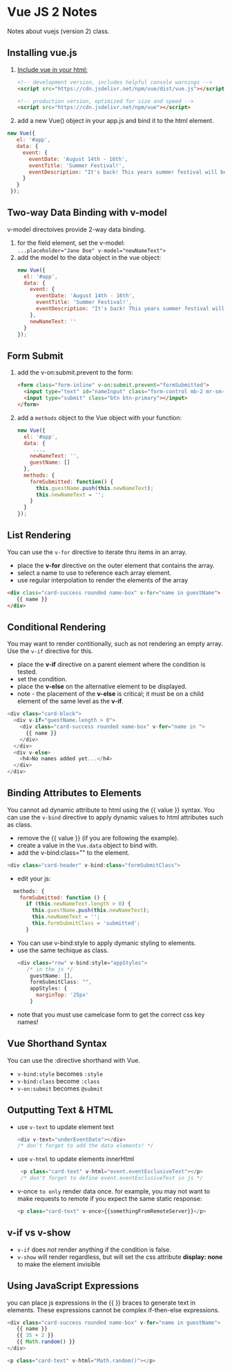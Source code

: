 # Vue JS 2 Notes
Notes about vuejs (version 2) class.

## Installing vue.js
1. [Include vue in your html:](http://vuejs.org)
   ```html
   <!-- development version, includes helpful console warnings -->
   <script src="https://cdn.jsdelivr.net/npm/vue/dist/vue.js"></script>
   
   <!-- production version, optimized for size and speed -->
   <script src="https://cdn.jsdelivr.net/npm/vue"></script>
   ```
1. add a new Vue() object in your app.js and bind it to the html element.
  ```javascript
  new Vue({
     el: '#app',
     data: {
       event: {
         eventDate: 'August 14th - 16th',
         eventTitle: 'Summer Festival!',
         eventDescription: "It's back! This years summer festival will be in the    beautiful countryside featuring our best line up ever!"
       }
     }
   });
   ```

## Two-way Data Binding with v-model
v-model directoives provide 2-way data binding.
1. for the field element, set the v-model:  
   `...placeholder="Jane Doe" v-model="newNameText">`
1. add the model to the data object in the vue object:
   ```javascript
   new Vue({
     el: '#app',
     data: {
       event: {
         eventDate: 'August 14th - 16th',
         eventTitle: 'Summer Festival!',
         eventDescription: "It's back! This years summer festival will be in the    beautiful countryside featuring our best line up ever!"
       },
       newNameText: ''
     }
   });
   ```

## Form Submit
1. add the v-on:submit.prevent to the form:
    ```html
    <form class="form-inline" v-on:submit.prevent="formSubmitted">
      <input type="text" id="nameInput" class="form-control mb-2 mr-sm-2 mb-sm-0" placeholder="Jane Doe" v-model="newNameText">
      <input type="submit" class="btn btn-primary"></input>
    </form>
    ```
1. add a `methods` object to the Vue object with your function:
   ```js
   new Vue({
     el: '#app',
     data: {
        ...,
       newNameText: '',
       guestName: []
     },
     methods: {
       formSubmitted: function() {
         this.guestName.push(this.newNameText);
         this.newNameText = '';
       }
     }
   });
   ```

## List Rendering
You can use the `v-for` directive to iterate thru items in an array.
   * place the __v-for__ directive on the outer element that contains the array.
   * select a name to use to reference each array element.
   * use regular interpolation to render the elements of the array
   ```html
   <div class="card-success rounded name-box" v-for="name in guestName">
      {{ name }}
   </div>
   ```

## Conditional Rendering
You may want to render contitionally, such as not rendering an empty array.  Use the `v-if` directive for this.
   * place the __v-if__ directive on a parent element where the condition is tested.
   * set the condition.
   * place the __v-else__ on the alternative element to be displayed.
   * note - the placement of the __v-else__ is critical; it must be on a child element of the same level as the __v-if__.
   ```js
   <div class="card-block">
     <div v-if="guestName.length > 0">
       <div class="card-success rounded name-box" v-for="name in ">
         {{ name }}
       </div>
     </div>
     <div v-else>
       <h4>No names added yet...</h4>
     </div>
   </div>
   ```

## Binding Attributes to Elements
You cannot ad dynamic attribute to html using the {{ value }} syntax.  You can use the `v-bind` directive to apply dynamic values to html attributes such as class.
* remove the {{ value }} (if you are following the example).
* create a value in the `Vue.data` object to bind with.
* add the v-bind:class="" to the element.
```js
<div class="card-header" v-bind:class="formSubmitClass">
```
* edit your js:
```js
  methods: {
    formSubmitted: function () {
      if (this.newNameText.length > 0) {
        this.guestName.push(this.newNameText);
        this.newNameText = '';
        this.formSubmitClass = 'submitted';
      }
```
* You can use v-bind:style to apply dymanic styling to elements.
* use the same techique as class.
   ```js
   <div class="row" v-bind:style="appStyles">
      /* in the js */
       guestName: [],
       formSubmitClass: "",
       appStyles: {
         marginTop: '25px'
       }
   
   ```
* note that you must use camelcase form to get the correct css key names!
  
## Vue Shorthand Syntax
You can use the :directive shorthand with Vue.  
* `v-bind:style` becomes `:style`
* `v-bind:class` become `:class`
* `v-on:submit` becomes `@submit`

## Outputting Text & HTML
* use `v-text` to update element text
  ```js
  <div v-text="underEventDate"></div>
  /* don't forget to add the data elements! */
  ```
* use `v-html` to update elements innerHtml
  ```js
   <p class="card-text" v-html="event.eventExclusiveText"></p>
   /* don't forget to define event.eventExclusiveTest in js */
   ```
* v-once `to only` render data once.  for example, you may not want to make requests to remote if you expect the same static response:
   ```js
   <p class="card-text" v-once>{{somethingFromRemoteServer}}</p>
   ```

## v-if vs v-show
* `v-if` does _not_ render anything if the condition is false.
* `v-show` will render regardless, but will set the css attribute __display: none__ to make the element invisible

## Using JavaScript Expressions
you can place js expressions in the {{ }} braces to generate text in elements.  These expressions cannot be complex if-then-else expressions.
   ```js
   <div class="card-success rounded name-box" v-for="name in guestName">
      {{ name }}
      {{ 35 + 2 }}
      {{ Math.random() }}
   </div>

   <p class="card-text" v-html="Math.random()"></p>
   ```
   